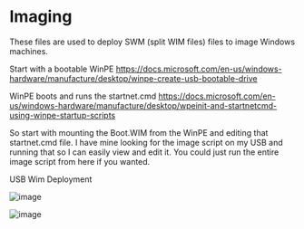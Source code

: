 # Imaging

These files are used to deploy SWM (split WIM files) files to image Windows machines.

Start with a bootable WinPE https://docs.microsoft.com/en-us/windows-hardware/manufacture/desktop/winpe-create-usb-bootable-drive

WinPE boots and runs the startnet.cmd https://docs.microsoft.com/en-us/windows-hardware/manufacture/desktop/wpeinit-and-startnetcmd-using-winpe-startup-scripts

So start with mounting the Boot.WIM from the WinPE and editing that startnet.cmd file. I have mine looking for the image script on my USB and running that so I can easily view and edit it. You could just run the entire image script from here if you wanted.




USB Wim Deployment

![image](https://user-images.githubusercontent.com/12549223/168817516-6a655fc5-b522-469b-9926-313f4ab89107.png)

![image](https://user-images.githubusercontent.com/12549223/168817569-c186e19f-fd42-4442-8c06-cc4ff8d58266.png)
